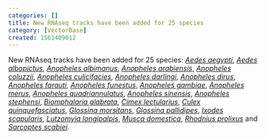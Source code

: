 ```yaml
---
categories: []
title: New RNAseq tracks have been added for 25 species
category: [VectorBase]
created: 1561409012
---
```

New RNAseq tracks have been added for 25 species: <a href="/organisms/aedes-aegypti"><i>Aedes aegypti</i></a>, 
<a href="/organisms/aedes-albopictus"><i>Aedes albopictus</i></a>,
<a href="/organisms/anopheles-albimanus"> <i>Anopheles albimanus</i></a>, 
<a href="/organisms/anopheles-arabiensis"><i>Anopheles arabiensis</i></a>, 
<a href="/organisms/anopheles-coluzzii"><i>Anopheles coluzzii</i></a>, 
<a href="/organisms/anopheles-culicifacies"><i>Anopheles culicifacies</i></a>, 
<a href="/organisms/anopheles-darlingi"><i>Anopheles darlingi</i></a>, 
<a href="/organisms/anopheles-dirus"><i>Anopheles dirus</i></a>, 
<a href="/organisms/anopheles-farauti"><i>Anopheles farauti</i></a>, 
<a href="/organisms/anopheles-funestus"><i>Anopheles funestus</i></a>, 
<a href="/organisms/anopheles-gambiae"><i>Anopheles gambiae</i></a>,
 <a href="/organisms/anopheles-merus"><i>Anopheles merus</i></a>, 
<a href="/organisms/anopheles-quadriannulatus"><i>Anopheles quadriannulatus</i></a>, 
<a href="/organisms/anopheles-sinensis"><i>Anopheles sinensis</i></a>, 
<a href="/organisms/anopheles-stephensi"><i>Anopheles stephensi</i></a>, 
<a href="/organisms/biomphalaria-glabrata"><i>Biomphalaria glabrata</i></a>, 
<a href="/organisms/cimex-lectularius"><i>Cimex lectularius</i></a>, 
<a href="/organisms/culex-quinquefasciatus"><i>Culex quinquefasciatus</i></a>, 
<a href="/organisms/glossina-morsitans"><i>Glossina morsitans</i></a>, 
<a href="/organisms/glossina-pallidipes"><i>Glossina pallidipes</i></a>, 
<a href="/organisms/ixodes-scapularis"><i>Ixodes scapularis</i></a>,
<a href="/organisms/lutzomyia-longipalpis"> <i>Lutzomyia longipalpis</i></a>, 
<a href="/organisms/musca-domestica"><i>Musca domestica</i></a>, 
<a href="/organisms/rhodnius-prolixus"><i>Rhodnius prolixus</i></a> and  
<a href="/organisms/sarcoptes-scabiei-var-canis"><i>Sarcoptes scabiei</i></a>. 
